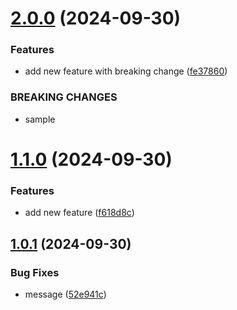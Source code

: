 # [2.0.0](https://github.com/openstandia/maven-release-example/compare/v1.1.0...v2.0.0) (2024-09-30)


### Features

* add new feature with breaking change ([fe37860](https://github.com/openstandia/maven-release-example/commit/fe37860916bd79356e208a531cd68e8f7bd65cdf))


### BREAKING CHANGES

* sample

# [1.1.0](https://github.com/openstandia/maven-release-example/compare/v1.0.1...v1.1.0) (2024-09-30)


### Features

* add new feature ([f618d8c](https://github.com/openstandia/maven-release-example/commit/f618d8cc616dcb2c23bafc369ae72c879c5b6482))

## [1.0.1](https://github.com/openstandia/maven-release-example/compare/v1.0.0...v1.0.1) (2024-09-30)


### Bug Fixes

* message ([52e941c](https://github.com/openstandia/maven-release-example/commit/52e941ce836dfc0d43575c3caa58cb03921dab36))
